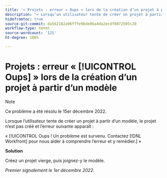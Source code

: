 ```yaml
---
title: '« Projets : erreur « Oups » lors de la création d’un projet à partir d’un modèle »'
description: '« Lorsqu’un utilisateur tente de créer un projet à partir d’un modèle, le projet n’est pas créé et l’erreur suivante apparaît : « Oups ! Un problème est survenu. Contactez Workfront pour nous aider à comprendre l’erreur et y remédier. » »'
hidefromtoc: true
source-git-commit: da562182a96fffe9bde86a4da2ecdf8072505c20
workflow-type: tm+mt
source-wordcount: '121'
ht-degree: 100%

---
```



# Projets : erreur « [!UICONTROL Oups] » lors de la création d’un projet à partir d’un modèle

>[!NOTE]
>
>Ce problème a été résolu le 15er décembre 2022.

Lorsque l’utilisateur tente de créer un projet à partir d’un modèle, le projet n’est pas créé et l’erreur suivante apparaît :

« [!UICONTROL Oups ! Un problème est survenu. Contactez [!DNL Workfront] pour nous aider à comprendre l’erreur et y remédier.] »

**Solution**

Créez un projet vierge, puis joignez-y le modèle.

_Premier signalement le 1er décembre 2022._

